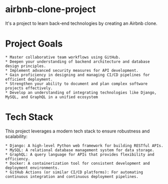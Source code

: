 # airbnb-clone-project
It's a project to learn back-end technologies by creating an Airbnb clone.

# Project Goals
    * Master collaborative team workflows using GitHub.
    * Deepen your understanding of backend architecture and database design principles.
    * Implement advanced security measures for API development.
    * Gain proficiency in designing and managing CI/CD pipelines for efficient deployment.
    * Strengthen your ability to document and plan complex software projects effectively.
    * Develop an understanding of integrating technologies like Django, MySQL, and GraphQL in a unified ecosystem

# Tech Stack
This project leverages a modern tech stack to ensure robustness and scalability:

    * Django: A high-level Python web framework for building RESTful APIs.
    * MySQL: A relational database management system for data storage.
    * GraphQL: A query language for APIs that provides flexibility and efficiency.
    * Docker: A containerization tool for consistent development and deployment environments.
    * GitHub Actions (or similar CI/CD platforms): For automating continuous integration and continuous deployment pipelines.